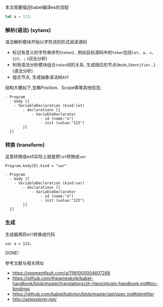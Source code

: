 本文简要描述babel编译es的流程

```javascript
let a = 123;
```

### 解析(语法) (sytanx)

语法解析模块开始以字符流的形式阅读源码
- 标记有意义的字符串序列(`token`) , 例如目标源码中的`token`包括`let`、`a`、`=`、`123`、`;` (词法分析)
- 利用语法分析模块组合`token`间的关系, 生成相应的节点(`Node`,`Identifier`...) (语法分析)
- 组合节点, 生成抽象语法树`AST`

结构大概如下,忽略Position、Scope等等其他信息;

```
- Program
  - body [{
  	- VariableDeclaration (kind:let)
    	- declarations [{
        	- VariableDeclarator 
            	- id (name:"a")
                - init (value:"123")
        }]
  }]
```

### 转换 (transform)

这里转换成es5实际上就是把`let`转换成`var`

```
Program.body[0].kind = "var"
```
```
- Program
  - body [{
  	- VariableDeclaration (kind:var)
    	- declarations [{
        	- VariableDeclarator 
            	- id (name:"a")
                - init (value:"123")
        }]
  }]
```

### 生成

生成器再将`AST`转换成代码

```
var a = 123;
```

DONE!

参考文献与相关网址
- https://segmentfault.com/a/1190000004607288
- https://github.com/thejameskyle/babel-handbook/blob/master/translations/zh-Hans/plugin-handbook.md#toc-bindings
- https://github.com/babel/babylon/blob/master/ast/spec.md#identifier
- http://astexplorer.net/
